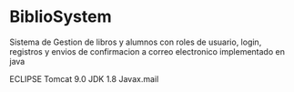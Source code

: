 # BiblioSystem
Sistema de Gestion de libros y alumnos con roles de usuario, login, registros y envios de confirmacion a correo electronico implementado en java

ECLIPSE
Tomcat 9.0
JDK 1.8
Javax.mail
